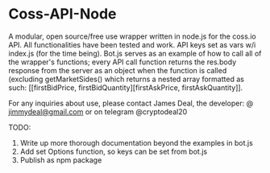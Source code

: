 # Coss-API-Node

A modular, open source/free use wrapper written in node.js for the coss.io API. All functionalities have been tested and work. API keys set as vars w/i index.js (for the time being). Bot.js serves as an example of how to call all of the wrapper's functions; every API call function returns the res.body response from the server as an object when the function is called (excluding getMarketSides() which returns a nested array formatted as such: [[firstBidPrice, firstBidQuantity][firstAskPrice, firstAskQuantity]].

For any inquiries about use, please contact James Deal, the developer: @ jimmydeal@gmail.com or on telegram @cryptodeal20 

TODO: 
1. Write up more thorough documentation beyond the examples in bot.js 
2. Add set Options function, so keys can be set from bot.js 
3. Publish as npm package
